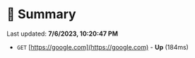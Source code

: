 # 📖 Summary
Last updated: **7/6/2023, 10:20:47 PM**

- `GET` [https://google.com](https://google.com) - **Up** (184ms)
